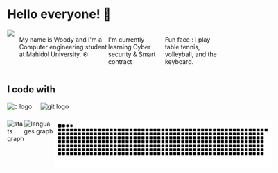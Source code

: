 <h1 align="left">Hello everyone! 👋 </h1> 

<div style="display: flex; ">
  <img align=right width=15% src="https://media1.tenor.com/m/3qDw5i6bwGUAAAAC/dm4uz3-nichijou.gif" />
  <p align="left">My name is Woody and I'm a Computer engineering student at Mahidol University. ⚙</p>
  <p align="left"> I'm currently learning Cyber security & Smart contract  </p>
  <p align="left"> Fun face : I play table tennis, volleyball, and the keyboard. </p>
  
</div>


<!-- 
<p align="left">My name is Woody and I'm a Computer engineering student at Mahidol University. 🖥⚙</p>
<p align="left">📚 I'm currently learning Cyber security & Smart contract 🔒 📜</p>
<p>💡 Fun face : I play table tennis, volleyball, and the keyboard. 🏓🏐🎹</p>
<img align="right" height="250" src="https://media1.tenor.com/m/3qDw5i6bwGUAAAAC/dm4uz3-nichijou.gif"  />
-->




<h2 align="left">I code with</h2>


<div align="left">
  <img src="https://cdn.jsdelivr.net/gh/devicons/devicon/icons/c/c-original.svg" height="40" alt="c logo"  />
  <img width="12" />
  <img src="https://cdn.jsdelivr.net/gh/devicons/devicon/icons/git/git-original.svg" height="40" alt="git logo"  />
  <img width="12" />
  <!-- <img src="https://cdn.jsdelivr.net/gh/devicons/devicon/icons/linux/linux-original.svg" height="40" alt="linux logo"  /> -->
</div>

###
<!-- 
<h2 align="left">Find me here</h2>

###

<div align="left">
  <a href="https://your-social-media-link" target="_blank">
  <img src="https://raw.githubusercontent.com/maurodesouza/profile-readme-generator/master/src/assets/icons/social/medium/default.svg" width="52" height="40" alt="medium logo"  />
  </a>
  <img src="https://raw.githubusercontent.com/maurodesouza/profile-readme-generator/master/src/assets/icons/social/gmail/default.svg" width="52" height="40" alt="gmail logo"  />
  <img src="https://raw.githubusercontent.com/maurodesouza/profile-readme-generator/master/src/assets/icons/social/discord/default.svg" width="52" height="40" alt="discord logo"  />
  <img src="https://raw.githubusercontent.com/maurodesouza/profile-readme-generator/master/src/assets/icons/social/linkedin/default.svg" width="52" height="40" alt="linkedin logo"  />
  <img src="https://raw.githubusercontent.com/maurodesouza/profile-readme-generator/master/src/assets/icons/social/tryhackme/default.svg" width="52" height="40" alt="tryhackme logo"  />
</div>
-->
###

<div style="display: flex; justify-content: space-between;" >
  
  <img src="https://github-readme-stats.vercel.app/api?username=WoodMMK&hide_title=false&hide_rank=false&show_icons=true&include_all_commits=true&count_private=true&disable_animations=false&theme=ocean_dark&locale=en&hide_border=false&order=1" width="40%" alt="stats graph"  />
  
  <img src="https://github-readme-stats.vercel.app/api/top-langs?username=WoodMMK&locale=en&hide_title=false&layout=compact&card_width=320&langs_count=5&theme=ocean_dark&hide_border=false&order=2" width="38%" alt="languages graph"  />
  <img src="https://raw.githubusercontent.com/WoodMMK/WoodMMK/output/snake.svg" alt="Snake animation" />
  
</div>



###
